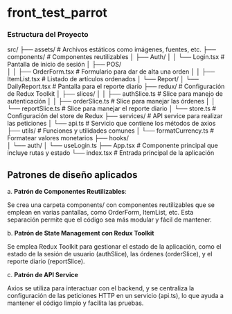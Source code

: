 # front_test_parrot

### Estructura del Proyecto

src/
├── assets/ # Archivos estáticos como imágenes, fuentes, etc.
├── components/ # Componentes reutilizables
│ ├── Auth/
│ │ └── Login.tsx # Pantalla de inicio de sesión
│ ├── POS/                          
│ │ ├── OrderForm.tsx # Formulario para dar de alta una orden
│ │ ├── ItemList.tsx # Listado de artículos ordenados
│ └── Report/
│ └── DailyReport.tsx # Pantalla para el reporte diario
├── redux/ # Configuración de Redux Toolkit
│ ├── slices/
│ │ ├── authSlice.ts # Slice para manejo de autenticación
│ │ ├── orderSlice.ts # Slice para manejar las órdenes
│ │ └── reportSlice.ts # Slice para manejar el reporte diario
│ └── store.ts # Configuración del store de Redux
├── services/ # API service para realizar las peticiones
│ └── api.ts # Servicio que contiene los métodos de axios
├── utils/ # Funciones y utilidades comunes
│ └── formatCurrency.ts # Formatear valores monetarios
├── hooks/                          
│ └── auth/
│ └── useLogin.ts
├── App.tsx # Componente principal que incluye rutas y estado
└── index.tsx # Entrada principal de la aplicación

## Patrones de diseño aplicados

a. **Patrón de Componentes Reutilizables**:

Se crea una carpeta components/ con componentes reutilizables que se emplean en varias pantallas, como OrderForm,
ItemList, etc. Esta separación permite que el código sea más modular y fácil de mantener.

b. **Patrón de State Management con Redux Toolkit**

Se emplea Redux Toolkit para gestionar el estado de la aplicación, como el estado de la sesión de usuario (authSlice),
las órdenes (orderSlice), y el reporte diario (reportSlice).

c. **Patrón de API Service**

Axios se utiliza para interactuar con el backend, y se centraliza la configuración de las peticiones HTTP en un
servicio (api.ts), lo que ayuda a mantener el código limpio y facilita las pruebas.

